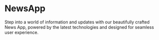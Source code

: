 # NewsApp
Step into a world of information and updates with our beautifully crafted News App, powered by the latest technologies and designed for seamless user experience.
